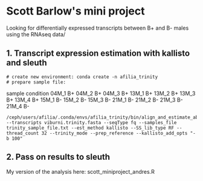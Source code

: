 
# Scott Barlow's mini project

Looking for differentially expressed transcripts between B+ and B- males using the RNAseq data/

## 1. Transcript expression estimation with kallisto and sleuth

	# create new environment: conda create -n afilia_trinity
	# prepare sample file:

sample	condition
04M_1	B+
04M_2	B+
04M_3	B+
13M_1	B+
13M_2	B+
13M_3	B+
13M_4	B+
15M_1	B-
15M_2	B-
15M_3	B-
21M_1	B-
21M_2	B-
21M_3	B-
21M_4	B-

	/ceph/users/afilia/.conda/envs/afilia_trinity/bin/align_and_estimate_abundance.pl --transcripts viburni.trinity.fasta --seqType fq --samples_file trinity_sample_file.txt --est_method kallisto --SS_lib_type RF --thread_count 32 --trinity_mode --prep_reference --kallisto_add_opts "-b 100"

## 2. Pass on results to sleuth 

My version of the analysis here: scott_miniproject_andres.R
